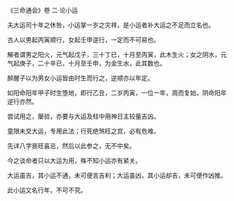 《三命通会》卷 二·论小运

夫大运司十年之休咎，小运掌一岁之灾祥，是小运者补大运之不足而立名也。

古人以男起丙寅顺行，女起壬申逆行，一定而不可易也。

解者谓男之阳火，元气起戊子，三十丁已，十月至丙寅，此木生火；女之阴水，元气起庚子，二十辛已，十月至壬申，为金生水，此其数也。

醉醒子以为男女小运皆由时生而行之，逆顺亦以年定。

如阳命阳年甲子时生堕地，即行乙丑，二岁丙寅，一位一年，周而复始，阴命阳年逆行亦然。

尝试用之，屡验，亦要与大运及柱中用神日主较量吉凶。

童限未交大运，专用此法；行死绝煞旺之宫，必有危难。

先详八字衰旺喜忌，然后以此参之，无不中矣。

今之谈命者只以大运为用，殊不知小运亦有紧关。

大运虽吉，其小运不通，未可便言吉利；大运虽凶，其小运却吉，未可便作凶推。

此小运又名行年，不可不究。

